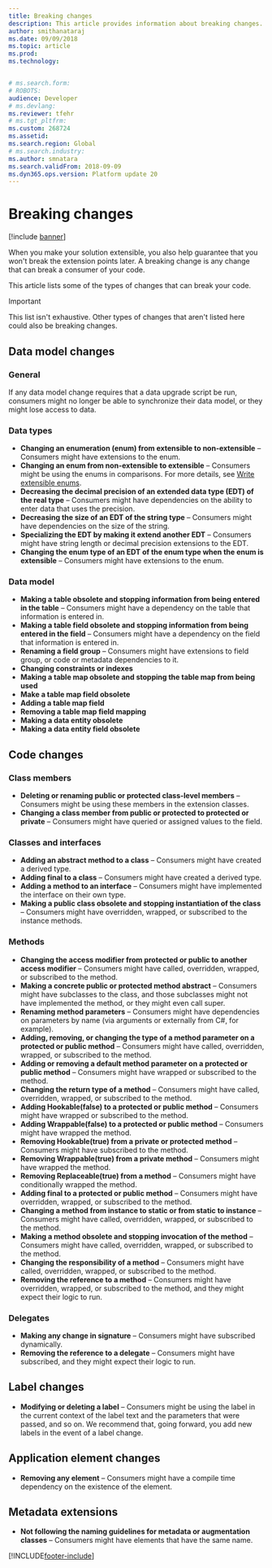 ```yaml
---
title: Breaking changes
description: This article provides information about breaking changes.
author: smithanataraj
ms.date: 09/09/2018
ms.topic: article
ms.prod: 
ms.technology: 


# ms.search.form: 
# ROBOTS: 
audience: Developer
# ms.devlang: 
ms.reviewer: tfehr
# ms.tgt_pltfrm: 
ms.custom: 268724
ms.assetid: 
ms.search.region: Global
# ms.search.industry: 
ms.author: smnatara
ms.search.validFrom: 2018-09-09
ms.dyn365.ops.version: Platform update 20
---
```


# Breaking changes

[!include [banner](../includes/banner.md)]

When you make your solution extensible, you also help guarantee that you won't break the extension points later. A breaking change is any change that can break a consumer of your code.

This article lists some of the types of changes that can break your code. 

> [!IMPORTANT]
> This list isn't exhaustive. Other types of changes that aren't listed here could also be breaking changes.

## Data model changes

### General
If any data model change requires that a data upgrade script be run, consumers might no longer be able to synchronize their data model, or they might lose access to data.

### Data types
+ **Changing an enumeration (enum) from extensible to non-extensible** – Consumers might have extensions to the enum.
+ **Changing an enum from non-extensible to extensible** – Consumers might be using the enums in comparisons. For more details, see [Write extensible enums](extensible-enums.md).
+ **Decreasing the decimal precision of an extended data type (EDT) of the real type** – Consumers might have dependencies on the ability to enter data that uses the precision.
+ **Decreasing the size of an EDT of the string type** – Consumers might have dependencies on the size of the string.
+ **Specializing the EDT by making it extend another EDT** – Consumers might have string length or decimal precision extensions to the EDT.
+ **Changing the enum type of an EDT of the enum type when the enum is extensible** – Consumers might have extensions to the enum.
 
### Data model
+ **Making a table obsolete and stopping information from being entered in the table** – Consumers might have a dependency on the table that information is entered in.
+ **Making a table field obsolete and stopping information from being entered in the field** – Consumers might have a dependency on the field that information is entered in.
+ **Renaming a field group** – Consumers might have extensions to field group, or code or metadata dependencies to it.
+ **Changing constraints or indexes**
+ **Making a table map obsolete and stopping the table map from being used**
+ **Make a table map field obsolete**
+ **Adding a table map field**
+ **Removing a table map field mapping**
+ **Making a data entity obsolete**
+ **Making a data entity field obsolete**

## Code changes

### Class members
+ **Deleting or renaming public or protected class-level members** – Consumers might be using these members in the extension classes.
+ **Changing a class member from public or protected to protected or private** – Consumers might have queried or assigned values to the field.

### Classes and interfaces
+ **Adding an abstract method to a class** – Consumers might have created a derived type.
+ **Adding final to a class** – Consumers might have created a derived type.
+ **Adding a method to an interface** – Consumers might have implemented the interface on their own type.
+ **Making a public class obsolete and stopping instantiation of the class** – Consumers might have overridden, wrapped, or subscribed to the instance methods.

### Methods
+ **Changing the access modifier from protected or public to another access modifier** – Consumers might have called, overridden, wrapped, or subscribed to the method.
+ **Making a concrete public or protected method abstract** – Consumers might have subclasses to the class, and those subclasses might not have implemented the method, or they might even call super.
+ **Renaming method parameters** – Consumers might have dependencies on parameters by name (via arguments or externally from C\#, for example).
+ **Adding, removing, or changing the type of a method parameter on a protected or public method** – Consumers might have called, overridden, wrapped, or subscribed to the method.
+ **Adding or removing a default method parameter on a protected or public method** – Consumers might have wrapped or subscribed to the method.
+ **Changing the return type of a method** – Consumers might have called, overridden, wrapped, or subscribed to the method.
+ **Adding Hookable(false) to a protected or public method** – Consumers might have wrapped or subscribed to the method.
+ **Adding Wrappable(false) to a protected or public method** – Consumers might have wrapped the method.
+ **Removing Hookable(true) from a private or protected method** – Consumers might have subscribed to the method.
+ **Removing Wrappable(true) from a private method** – Consumers might have wrapped the method.
+ **Removing Replaceable(true) from a method** – Consumers might have conditionally wrapped the method.
+ **Adding final to a protected or public method** – Consumers might have overridden, wrapped, or subscribed to the method.
+ **Changing a method from instance to static or from static to instance** – Consumers might have called, overridden, wrapped, or subscribed to the method.
+ **Making a method obsolete and stopping invocation of the method** – Consumers might have called, overridden, wrapped, or subscribed to the method.
+ **Changing the responsibility of a method** – Consumers might have called, overridden, wrapped, or subscribed to the method.
+ **Removing the reference to a method** – Consumers might have overridden, wrapped, or subscribed to the method, and they might expect their logic to run.

### Delegates
+ **Making any change in signature** – Consumers might have subscribed dynamically.
+ **Removing the reference to a delegate** – Consumers might have subscribed, and they might expect their logic to run.

## Label changes
+ **Modifying or deleting a label** – Consumers might be using the label in the current context of the label text and the parameters that were passed, and so on. We recommend that, going forward, you add new labels in the event of a label change.

## Application element changes
+ **Removing any element** – Consumers might have a compile time dependency on the existence of the element.
	 
## Metadata extensions
+ **Not following the naming guidelines for metadata or augmentation classes** – Consumers might have elements that have the same name.


[!INCLUDE[footer-include](../../../includes/footer-banner.md)]